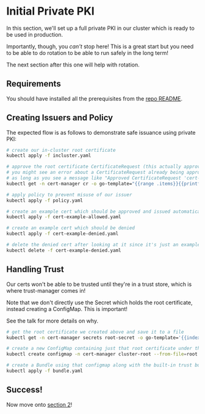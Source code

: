 # Initial Private PKI

In this section, we'll set up a full private PKI in our cluster which is ready to be used in production.

Importantly, though, you _can't_ stop here! This is a great start but you need to be able to do rotation to be able to run safely in the long term!

The next section after this one will help with rotation.

## Requirements

You should have installed all the prerequisites from the [repo README](../README.md).

## Creating Issuers and Policy

The expected flow is as follows to demonstrate safe issuance using private PKI:

```bash
# create our in-cluster root certificate
kubectl apply -f incluster.yaml

# approve the root certificate CertificateRequest (this actually approves all certs in the cert-manager namespace; you might want to be more careful in prod)
# you might see an error about a CertificateRequest already being approved - that's probably the one above, for trust-manager!
# as long as you see a message like "Approved CertificateRequest 'cert-manager/root-certificate-xxxxx'" you should be good to go
kubectl get -n cert-manager cr -o go-template="{{range .items}}{{printf \"%s\n\" .metadata.name}}{{end}}" | xargs -I% cmctl approve -n cert-manager %

# apply policy to prevent misuse of our issuer
kubectl apply -f policy.yaml

# create an example cert which should be approved and issued automatically
kubectl apply -f cert-example-allowed.yaml

# create an example cert which should be denied
kubectl apply -f cert-example-denied.yaml

# delete the denied cert after looking at it since it's just an example
kubectl delete -f cert-example-denied.yaml
```

## Handling Trust

Our certs won't be able to be trusted until they're in a trust store, which is where trust-manager comes in!

Note that we don't directly use the Secret which holds the root certificate, instead creating a ConfigMap. This is important!

See the talk for more details on why.

```bash
# get the root certificate we created above and save it to a file
kubectl get -n cert-manager secrets root-secret -o go-template='{{index .data "tls.crt"}}' | base64 -d > myroot.pem

# create a new ConfigMap containing just that root certificate under the key "root.pem"
kubectl create configmap -n cert-manager cluster-root --from-file=root.pem=myroot.pem

# create a Bundle using that configmap along with the built-in trust bundle
kubectl apply -f bundle.yaml
```

## Success!

Now move onto [section 2](../02-safe-root-rotation/README.md)!
